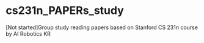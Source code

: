 # cs231n_PAPERs_study
[Not started]Group study reading papers based on Stanford CS 231n course by AI Robotics KR
